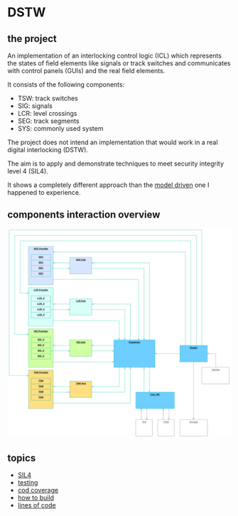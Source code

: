 # DSTW
## the project
An implementation of an interlocking control logic (ICL) which represents the states of field elements like signals or track switches and communicates with control panels (GUIs) and the real field elements.

It consists of the following components:
- TSW: track switches
- SIG: signals
- LCR: level crossings
- SEG: track segments
- SYS: commonly used system

The project does not intend an implementation that would work in a real digital interlocking (DSTW).

The aim is to apply and demonstrate techniques to meet security integrity level 4 (SIL4).

It shows a completely different approach than the [model driven](Clinch.md) one I happened to experience.

## components interaction overview
![overview](specification/doc/rel-2023-12_overview.svg)

## topics
- [SIL4](SIL4.md)
- [testing](testing/README.md)
- [cod coverage](testing/coverage.md)
- [how to build](make/howto_build.md)
- [lines of code](CLOC.md)

